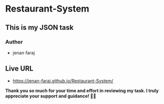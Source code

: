 # Restaurant-System
## This is my JSON task
### Author
- jenan faraj
## Live URL
- https://jenan-faraj.github.io/Restaurant-System/

**Thank you so much for your time and effort in reviewing my task. I truly appreciate your support and guidance! 🙏🌟**
